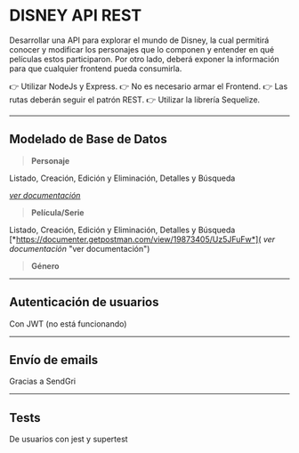 # DISNEY API REST

Desarrollar una API para explorar el mundo de Disney, la cual permitirá conocer y modificar los personajes que lo componen y entender en qué películas estos participaron. Por otro lado, deberá exponer la información para que cualquier frontend pueda consumirla.

👉 Utilizar NodeJs y Express.
👉 No es necesario armar el Frontend.
👉 Las rutas deberán seguir el patrón REST.
👉 Utilizar la librería Sequelize.

---
## Modelado de Base de Datos
>**Personaje**

Listado, Creación, Edición y Eliminación, Detalles y Búsqueda

[*ver documentación*]( *https://documenter.getpostman.com/view/19873405/Uz5JFuBa* "ver documentación")

>**Película/Serie**

Listado, Creación, Edición y Eliminación, Detalles y Búsqueda
[*https://documenter.getpostman.com/view/19873405/Uz5JFuFw*]( *ver documentación* "ver documentación")

>**Género**

---
## Autenticación de usuarios
Con JWT (no está funcionando)

---
## Envío de emails
Gracias a SendGri

---
## Tests
De usuarios con jest y supertest
